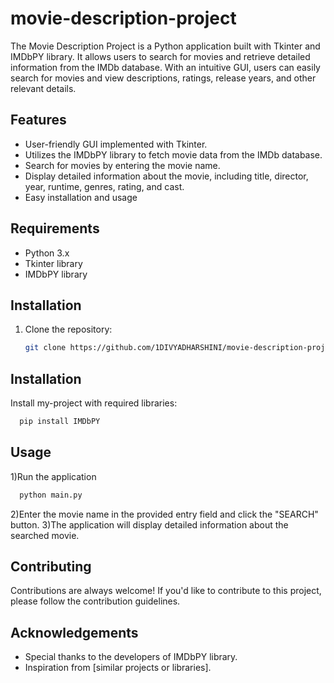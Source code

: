 # movie-description-project
The Movie Description Project is a Python application built with Tkinter and IMDbPY library. It allows users to search for movies and retrieve detailed information from the IMDb database. With an intuitive GUI, users can easily search for movies and view descriptions, ratings, release years, and other relevant details.

## Features

- User-friendly GUI implemented with Tkinter.
- Utilizes the IMDbPY library to fetch movie data from the IMDb database.
- Search for movies by entering the movie name.
- Display detailed information about the movie, including title, director, year, runtime, genres, rating, and cast.
- Easy installation and usage

## Requirements

- Python 3.x
- Tkinter library
- IMDbPY library

## Installation

1. Clone the repository:

   ```bash
   git clone https://github.com/1DIVYADHARSHINI/movie-description-project.git

## Installation

Install my-project with required libraries:

```bash
  pip install IMDbPY

```

## Usage

1)Run the application

```bash
  python main.py


```
2)Enter the movie name in the provided entry field and click the "SEARCH" button.
3)The application will display detailed information about the searched movie.




## Contributing

Contributions are always welcome!
If you'd like to contribute to this project, please follow the contribution guidelines.

## Acknowledgements

 - Special thanks to the developers of IMDbPY library.
 - Inspiration from [similar projects or libraries].





   
   
   
